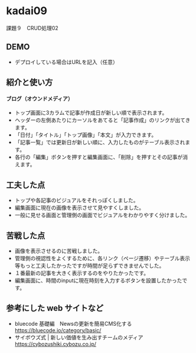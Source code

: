 # kadai09
課題９　CRUD処理02

## DEMO

  - デプロイしている場合はURLを記入（任意）

## 紹介と使い方

  #### ブログ（オウンドメディア）
  - トップ画面に3カラムで記事が作成日が新しい順で表示されます。
  - ヘッダーの左側あたりにカーソルをあてると「記事作成」のリンクが出てきます。
  - 「日付」「タイトル」「トップ画像」「本文」が入力できます。
  - 「記事一覧」では更新日が新しい順に、入力したものがテーブル表示されます。
  - 各行の「編集」ボタンを押すと編集画面に、「削除」を押すとその記事が消えます。

## 工夫した点

  - トップや各記事のビジュアルをそれっぽくしました。
  - 編集画面に現在の画像を表示させて見やすくしました。
  - 一般に見せる画面と管理側の画面でビジュアルをわかりやすく分けました。

## 苦戦した点

  - 画像を表示させるのに苦戦しました。
  - 管理側の視認性をよくするために、各リンク（ページ遷移）やテーブル表示等もっと工夫したかったですが時間が足らずできませんでした。
  - １番最新の記事を大きく表示するのをやりたかったです。
  - 編集画面に、時間のinputに現在時刻を入力するボタンを設置したかったです。

## 参考にした web サイトなど

  - bluecode 基礎編　Newsの更新を簡易CMS化する　　https://bluecode.io/category/basic/
  - サイボウズ式 | 新しい価値を生み出すチームのメディア　https://cybozushiki.cybozu.co.jp/

